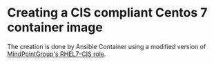 # Creating a CIS compliant Centos 7 container image

The creation is done by Ansible Container using a modified version of [MindPointGroup's RHEL7-CIS role](https://github.com/MindPointGroup/RHEL7-CIS).
